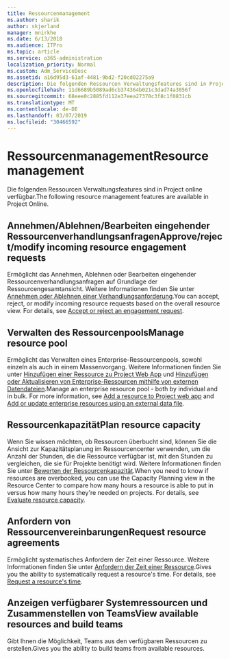 ```yaml
---
title: Ressourcenmanagement
ms.author: sharik
author: skjerland
manager: mnirkhe
ms.date: 6/13/2018
ms.audience: ITPro
ms.topic: article
ms.service: o365-administration
localization_priority: Normal
ms.custom: Adm_ServiceDesc
ms.assetid: a16d95d3-61af-4481-9bd2-f20cd02275a9
description: Die folgenden Ressourcen Verwaltungsfeatures sind in Project online verfügbar.
ms.openlocfilehash: 11d6689b5089ad6cb374364b021c3dad74a3856f
ms.sourcegitcommit: 68eee0c2885fd112e37eea27370c3f8c1f0831cb
ms.translationtype: MT
ms.contentlocale: de-DE
ms.lasthandoff: 03/07/2019
ms.locfileid: "30466592"
---
```

# <a name="resource-management"></a><span data-ttu-id="aea28-103">Ressourcenmanagement</span><span class="sxs-lookup"><span data-stu-id="aea28-103">Resource management</span></span>

<span data-ttu-id="aea28-104">Die folgenden Ressourcen Verwaltungsfeatures sind in Project online verfügbar.</span><span class="sxs-lookup"><span data-stu-id="aea28-104">The following resource management features are available in Project Online.</span></span>
  
## <a name="approverejectmodify-incoming-resource-engagement-requests"></a><span data-ttu-id="aea28-105">Annehmen/Ablehnen/Bearbeiten eingehender Ressourcenverhandlungsanfragen</span><span class="sxs-lookup"><span data-stu-id="aea28-105">Approve/reject/modify incoming resource engagement requests</span></span>
<span data-ttu-id="aea28-106"><a name="bkmk_ApproveRejectModify"> </a></span><span class="sxs-lookup"><span data-stu-id="aea28-106"></span></span>

<span data-ttu-id="aea28-p101">Ermöglicht das Annehmen, Ablehnen oder Bearbeiten eingehender Ressourcenverhandlungsanfragen auf Grundlage der Ressourcengesamtansicht. Weitere Informationen finden Sie unter [Annehmen oder Ablehnen einer Verhandlungsanforderung](http://go.microsoft.com/fwlink/?LinkID=823659&amp;clcid=0x409).</span><span class="sxs-lookup"><span data-stu-id="aea28-p101">You can accept, reject, or modify incoming resource requests based on the overall resource view. For details, see [Accept or reject an engagement request](http://go.microsoft.com/fwlink/?LinkID=823659&amp;clcid=0x409).</span></span>
  
## <a name="manage-resource-pool"></a><span data-ttu-id="aea28-109">Verwalten des Ressourcenpools</span><span class="sxs-lookup"><span data-stu-id="aea28-109">Manage resource pool</span></span>
<span data-ttu-id="aea28-110"><a name="bkmk_ManageResourcePool"> </a></span><span class="sxs-lookup"><span data-stu-id="aea28-110"></span></span>

<span data-ttu-id="aea28-p102">Ermöglicht das Verwalten eines Enterprise-Ressourcenpools, sowohl einzeln als auch in einem Massenvorgang. Weitere Informationen finden Sie unter [Hinzufügen einer Ressource zu Project Web App](http://go.microsoft.com/fwlink/?LinkID=823660&amp;clcid=0x409) und [Hinzufügen oder Aktualisieren von Enterprise-Ressourcen mithilfe von externen Datendateien](http://go.microsoft.com/fwlink/?LinkID=823661&amp;clcid=0x409).</span><span class="sxs-lookup"><span data-stu-id="aea28-p102">Manage an enterprise resource pool - both by individual and in bulk. For more information, see [Add a resource to Project web app](http://go.microsoft.com/fwlink/?LinkID=823660&amp;clcid=0x409) and [Add or update enterprise resources using an external data file](http://go.microsoft.com/fwlink/?LinkID=823661&amp;clcid=0x409).</span></span>
  
## <a name="plan-resource-capacity"></a><span data-ttu-id="aea28-113">Ressourcenkapazität</span><span class="sxs-lookup"><span data-stu-id="aea28-113">Plan resource capacity</span></span>
<span data-ttu-id="aea28-114"><a name="bkmk_PlanResourceCapacity"> </a></span><span class="sxs-lookup"><span data-stu-id="aea28-114"></span></span>

<span data-ttu-id="aea28-p103">Wenn Sie wissen möchten, ob Ressourcen überbucht sind, können Sie die Ansicht zur Kapazitätsplanung im Ressourcencenter verwenden, um die Anzahl der Stunden, die die Ressource verfügbar ist, mit den Stunden zu vergleichen, die sie für Projekte benötigt wird. Weitere Informationen finden Sie unter [Bewerten der Ressourcenkapazität](http://go.microsoft.com/fwlink/?LinkID=823662&amp;clcid=0x409).</span><span class="sxs-lookup"><span data-stu-id="aea28-p103">When you need to know if resources are overbooked, you can use the Capacity Planning view in the Resource Center to compare how many hours a resource is able to put in versus how many hours they're needed on projects. For details, see [Evaluate resource capacity](http://go.microsoft.com/fwlink/?LinkID=823662&amp;clcid=0x409).</span></span>
  
## <a name="request-resource-agreements"></a><span data-ttu-id="aea28-117">Anfordern von Ressourcenvereinbarungen</span><span class="sxs-lookup"><span data-stu-id="aea28-117">Request resource agreements</span></span>
<span data-ttu-id="aea28-118"><a name="bkmk_RequestResourceAgreements"> </a></span><span class="sxs-lookup"><span data-stu-id="aea28-118"></span></span>

<span data-ttu-id="aea28-p104">Ermöglicht systematisches Anfordern der Zeit einer Ressource. Weitere Informationen finden Sie unter [Anfordern der Zeit einer Ressource](http://go.microsoft.com/fwlink/?LinkID=823663&amp;clcid=0x409).</span><span class="sxs-lookup"><span data-stu-id="aea28-p104">Gives you the ability to systematically request a resource's time. For details, see [Request a resource's time](http://go.microsoft.com/fwlink/?LinkID=823663&amp;clcid=0x409).</span></span>
  
## <a name="view-available-resources-and-build-teams"></a><span data-ttu-id="aea28-121">Anzeigen verfügbarer Systemressourcen und Zusammenstellen von Teams</span><span class="sxs-lookup"><span data-stu-id="aea28-121">View available resources and build teams</span></span>
<span data-ttu-id="aea28-122"><a name="bkmk_ViewAvailableResources"> </a></span><span class="sxs-lookup"><span data-stu-id="aea28-122"></span></span>

<span data-ttu-id="aea28-123">Gibt Ihnen die Möglichkeit, Teams aus den verfügbaren Ressourcen zu erstellen.</span><span class="sxs-lookup"><span data-stu-id="aea28-123">Gives you the ability to build teams from available resources.</span></span>
  

